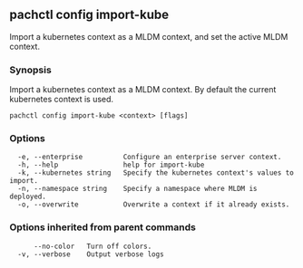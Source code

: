 ## pachctl config import-kube

Import a kubernetes context as a MLDM context, and set the active MLDM context.

### Synopsis

Import a kubernetes context as a MLDM context. By default the current kubernetes context is used.

```
pachctl config import-kube <context> [flags]
```

### Options

```
  -e, --enterprise          Configure an enterprise server context.
  -h, --help                help for import-kube
  -k, --kubernetes string   Specify the kubernetes context's values to import.
  -n, --namespace string    Specify a namespace where MLDM is deployed.
  -o, --overwrite           Overwrite a context if it already exists.
```

### Options inherited from parent commands

```
      --no-color   Turn off colors.
  -v, --verbose    Output verbose logs
```


